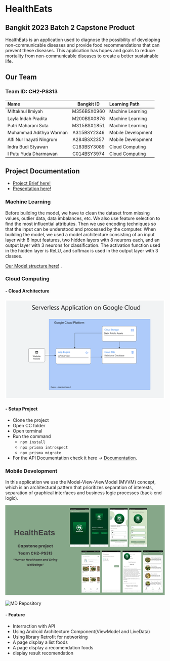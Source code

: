 # HealthEats
## Bangkit 2023 Batch 2 Capstone Product
HealthEats is an application used to diagnose the possibility of developing non-communicable diseases and provide food recommendations that can prevent these diseases. This application has hopes and goals to reduce mortality from non-communicable diseases to create a better sustainable life.

## Our Team
### Team ID: CH2-PS313
| Name                    | Bangkit ID  | Learning Path      |
| :---                    |    :----:   |          :---      |
| Miftakhul Ilmiyah       | M356BSX0960 | Machine Learning   |
| Layla Indah Pradita     | M200BSX0876 | Machine Learning   | 
| Putri Maharani Suta     | M315BSX1851 | Machine Learning   |
| Muhammad Adithya Warman | A315BSY2346 | Mobile Development |
| Alfi Nur Inayati Ningrum| A284BSX2357 | Mobile Development |
| Indra Budi Styawan      | C183BSY3089 | Cloud Computing    |
| I Putu Yuda Dharmawan   | C014BSY3974 | Cloud Computing    |

## Project Documentation
- [Project Brief here!](https://docs.google.com/document/d/1MR1Yxh-zCZV1Mic5aCKdqdmvJxICzmYz/edit)
- [Presentation here!](https://docs.google.com/presentation/d/1DZyOQYUs8PaMJ8HUwSgcHmb-qaGFf_Ss/edit#slide=id.p1)

### Machine Learning


Before building the model, we have to clean the dataset from missing values, outlier data, data imbalances, etc. We also use feature selection to find the most influential attributes. Then we use encoding techniques so that the input can be understood and processed by the computer. When building the model, we used a model architecture consisting of an input layer with 8 input features, two hidden layers with 8 neurons each, and an output layer with 3 neurons for classification. The activation function used in the hidden layer is ReLU, and softmax is used in the output layer with 3 classes.


[Our Model structure here!](https://github.com/yudadh/HealthEats/blob/main/ML/Modelling_fix.ipynb) .

### Cloud Computing
#### - Cloud Architecture
![This is our Architecture!](https://github.com/yudadh/HealthEats/blob/main/Github%20Assets/Architecture.png)
#### - Setup Project
- Clone the project
- Open CC folder
- Open terminal
- Run the command
  - `npm install`
  - `npx prisma introspect`
  - `npx prisma migrate` 
- For the API Documentation check it here -> [Documentation](https://documenter.getpostman.com/view/29695288/2s9YkobgDu).

### Mobile Development

In this application we use the Model-View-ViewModel (MVVM) concept, which is an architectural pattern that prioritizes separation of interests, separation of graphical interfaces and business logic processes (back-end logic).

![This is our UI!](https://github.com/yudadh/HealthEats/blob/main/Github%20Assets/Capstone%20project%20-%20presentation.pptx.png)

![MD Repository](https://github.com/alfinur063/Capstone)
#### - Feature
- Interraction with API
- Using Android Architecture Component(ViewModel and LiveData)
- Using library Retrofit for networking
- A page display a list foods
- A page display a recomendation foods
- display result recomendation

